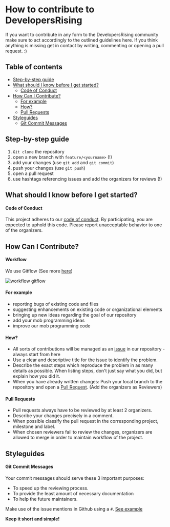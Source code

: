 # How to contribute to DevelopersRising

If you want to contribute in any form to the DevelopersRising community make sure to act accordingly to the outlined guidelines here. If you think anything is missing get in contact by writing, commenting or opening a pull request. :)

## Table of contents

  - [Step-by-step guide](#step-by-step-guide)
  - [What should I know before I get started?](#what-should-i-know-before-i-get-started)
      - [Code of Conduct](#code-of-conduct)
  - [How Can I Contribute?](#how-can-i-contribute)
      - [For example](#for-example)
      - [How?](#how)
      - [Pull Requests](#pull-requests)
  - [Styleguides](#styleguides)
      - [Git Commit Messages](#git-commit-messages)


## Step-by-step guide 

1. `Git clone` the repository 
1. open a new branch with `feature/<yourname>` (!)
1. add your changes  (use `git add` and `git commit`)
1. push your changes (use `git push`) 
1. open a pull request 
1. use hashtags referencing issues and add the organizers for reviews (!)


## What should I know before I get started?

#### Code of Conduct

This project adheres to our [code of conduct](./CodeOfConduct.md). By participating, you are expected to uphold this code. Please report unacceptable behavior to one of the organizers.

## How Can I Contribute?

#### Workflow 

We use Gitflow (See more [here](https://datasift.github.io/gitflow/IntroducingGitFlow.html))

![workflow gitflow](https://datasift.github.io/gitflow/GitFlowHotfixBranch.png)

#### For example
- reporting bugs of existing code and files
- suggesting enhancements on existing code or organizational elements
- bringing up new ideas regarding the goal of our repository
- add your mob programming ideas
- improve our mob programming code

#### How?
- All sorts of contributions will be managed as an [issue](https://github.com/DevelopersRising/DevelopersRising/issues) in our repository - always start from here
- Use a clear and descriptive title for the issue to identify the problem.
- Describe the exact steps which reproduce the problem in as many details as possible. When listing steps, don't just say what you did, but explain how you did it.
- When you have already written changes: Push your local branch to the repository and open a [Pull Request](http://makeapullrequest.com/). (Add the organizers as Reviewers)

#### Pull Requests
- Pull requests always have to be reviewed by at least 2 organizers.
- Describe your changes precisely in a comment.
- When possible classify the pull request in the corresponding project, milestone and label.
- When chosen reviewers fail to review the changes, organizers are allowed to merge in order to maintain workflow of the project.

## Styleguides

#### Git Commit Messages

Your commit messages should serve these 3 important purposes:

- To speed up the reviewing process.
- To provide the least amount of necessary documentation
- To help the future maintainers.

Make use of the issue mentions in Github using a `#`. 
[See example](https://github.com/blog/957-introducing-issue-mentions)

**Keep it short and simple!**
